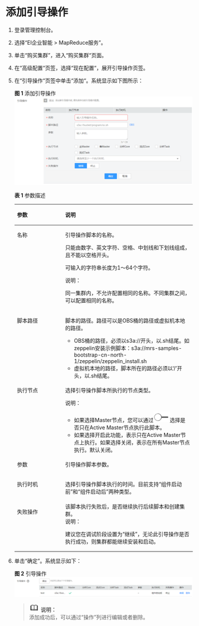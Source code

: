 # 添加引导操作<a name="ZH-CN_TOPIC_0114229327"></a>

1.  登录管理控制台。
2.  选择“EI企业智能 \> MapReduce服务”。
3.  单击“购买集群”，进入“购买集群“页面。
4.  在“高级配置“页签，选择“现在配置“，展开引导操作页签。
5.  在“引导操作“页签中单击“添加“。系统显示如下图所示：

    **图 1**  添加引导操作<a name="fig974723094019"></a>  
    ![](figures/添加引导操作.png "添加引导操作")

    **表 1**  参数描述

    <a name="table37491430154018"></a>
    <table><thead align="left"><tr id="row1574783017401"><th class="cellrowborder" valign="top" width="27%" id="mcps1.2.3.1.1"><p id="p1674723044017"><a name="p1674723044017"></a><a name="p1674723044017"></a>参数</p>
    </th>
    <th class="cellrowborder" valign="top" width="73%" id="mcps1.2.3.1.2"><p id="p15747183094010"><a name="p15747183094010"></a><a name="p15747183094010"></a>说明</p>
    </th>
    </tr>
    </thead>
    <tbody><tr id="row77471830174011"><td class="cellrowborder" valign="top" width="27%" headers="mcps1.2.3.1.1 "><p id="p074793014020"><a name="p074793014020"></a><a name="p074793014020"></a><span>名称</span></p>
    </td>
    <td class="cellrowborder" valign="top" width="73%" headers="mcps1.2.3.1.2 "><p id="p15747133015400"><a name="p15747133015400"></a><a name="p15747133015400"></a>引导操作脚本的名称。</p>
    <p id="p11747230104016"><a name="p11747230104016"></a><a name="p11747230104016"></a>只能由数字、英文字符、空格、中划线和下划线组成，且不能以空格开头。</p>
    <p id="p2074714304407"><a name="p2074714304407"></a><a name="p2074714304407"></a>可输入的字符串长度为1～64个字符。</p>
    <div class="note" id="note874733015401"><a name="note874733015401"></a><a name="note874733015401"></a><span class="notetitle"> 说明： </span><div class="notebody"><p id="p57475301403"><a name="p57475301403"></a><a name="p57475301403"></a>同一集群内，不允许配置相同的名称。不同集群之间，可以配置相同的名称。</p>
    </div></div>
    </td>
    </tr>
    <tr id="row374783034013"><td class="cellrowborder" valign="top" width="27%" headers="mcps1.2.3.1.1 "><p id="p117472303401"><a name="p117472303401"></a><a name="p117472303401"></a>脚本路径</p>
    </td>
    <td class="cellrowborder" valign="top" width="73%" headers="mcps1.2.3.1.2 "><p id="p27472030104010"><a name="p27472030104010"></a><a name="p27472030104010"></a>脚本的路径。路径可以是OBS桶的路径或虚拟机本地的路径。</p>
    <a name="ul107475303406"></a><a name="ul107475303406"></a><ul id="ul107475303406"><li>OBS桶的路径，必须以s3a://开头，以.sh结尾。如zeppelin安装示例脚本：s3a://mrs-samples-bootstrap-cn-north-1/zeppelin/zeppelin_install.sh</li><li>虚拟机本地的路径，脚本所在的路径必须以‘/’开头，以.sh结尾。</li></ul>
    </td>
    </tr>
    <tr id="row274823064014"><td class="cellrowborder" valign="top" width="27%" headers="mcps1.2.3.1.1 "><p id="p8748183014016"><a name="p8748183014016"></a><a name="p8748183014016"></a>执行节点</p>
    </td>
    <td class="cellrowborder" valign="top" width="73%" headers="mcps1.2.3.1.2 "><p id="p474833019404"><a name="p474833019404"></a><a name="p474833019404"></a>选择引导操作脚本所执行的节点类型。</p>
    <div class="note" id="note4748530114019"><a name="note4748530114019"></a><a name="note4748530114019"></a><span class="notetitle"> 说明： </span><div class="notebody"><a name="ul15748173016400"></a><a name="ul15748173016400"></a><ul id="ul15748173016400"><li>如果选择Master节点，您可以通过<a name="image8748830114017"></a><a name="image8748830114017"></a><span><img id="image8748830114017" src="figures/zh-cn_image_0115204516.png"></span>选择是否只在Active Master节点执行此脚本。</li><li>如果选择开启此功能，表示只在Active Master节点上执行。如果选择关闭，表示在所有Master节点执行。默认关闭。</li></ul>
    </div></div>
    </td>
    </tr>
    <tr id="row27481330124012"><td class="cellrowborder" valign="top" width="27%" headers="mcps1.2.3.1.1 "><p id="p3748103011406"><a name="p3748103011406"></a><a name="p3748103011406"></a>参数</p>
    </td>
    <td class="cellrowborder" valign="top" width="73%" headers="mcps1.2.3.1.2 "><p id="p1748530194020"><a name="p1748530194020"></a><a name="p1748530194020"></a>引导操作脚本参数。</p>
    </td>
    </tr>
    <tr id="row15749153054013"><td class="cellrowborder" valign="top" width="27%" headers="mcps1.2.3.1.1 "><p id="p4748133094012"><a name="p4748133094012"></a><a name="p4748133094012"></a>执行时机</p>
    </td>
    <td class="cellrowborder" valign="top" width="73%" headers="mcps1.2.3.1.2 "><p id="p7748133013402"><a name="p7748133013402"></a><a name="p7748133013402"></a>选择引导操作脚本执行的时间。目前支持“组件启动前”和“组件启动后”两种类型。</p>
    </td>
    </tr>
    <tr id="row474917307402"><td class="cellrowborder" valign="top" width="27%" headers="mcps1.2.3.1.1 "><p id="p197493309403"><a name="p197493309403"></a><a name="p197493309403"></a>失败操作</p>
    </td>
    <td class="cellrowborder" valign="top" width="73%" headers="mcps1.2.3.1.2 "><div class="p" id="p1974915300402"><a name="p1974915300402"></a><a name="p1974915300402"></a>该脚本执行失败后，是否继续执行后续脚本和创建集群。<div class="note" id="note4749183094012"><a name="note4749183094012"></a><a name="note4749183094012"></a><span class="notetitle"> 说明： </span><div class="notebody"><p id="p147496308407"><a name="p147496308407"></a><a name="p147496308407"></a>建议您在调试阶段设置为“继续”，无论此引导操作是否执行成功，则集群都能继续安装和启动。</p>
    </div></div>
    </div>
    </td>
    </tr>
    </tbody>
    </table>

6.  单击“确定”。系统显示如下：

    **图 2**  引导操作<a name="fig1074953011405"></a>  
    ![](figures/引导操作.png "引导操作")

    >![](public_sys-resources/icon-note.gif) **说明：**   
    >添加成功后，可以通过“操作”列进行编辑或者删除。  


